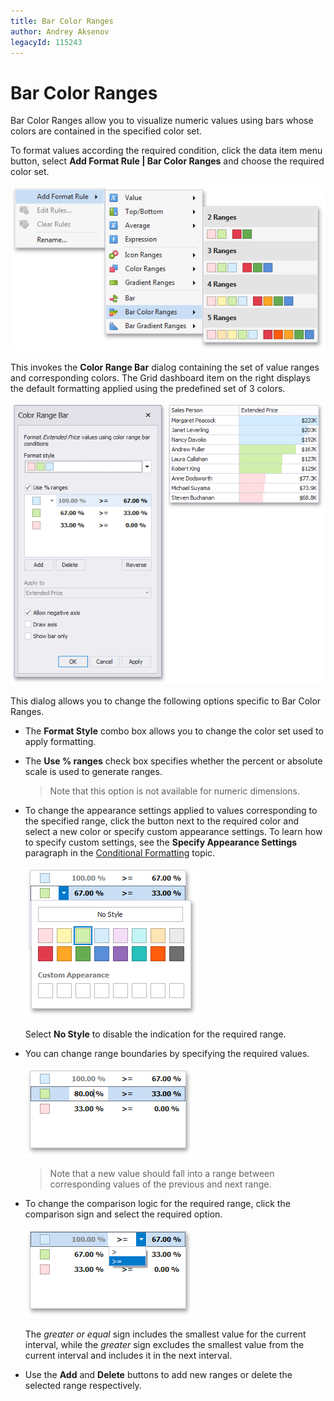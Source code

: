 ```yaml
---
title: Bar Color Ranges
author: Andrey Aksenov
legacyId: 115243
---
```

# Bar Color Ranges
Bar Color Ranges allow you to visualize numeric values using bars whose colors are contained in the specified color set.

To format values according the required condition, click the data item menu button, select **Add Format Rule | Bar Color Ranges** and choose the required color set.

![BarColorRanges_Menu](../../../../images/img120036.png)

This invokes the **Color Range Bar** dialog containing the set of value ranges and corresponding colors. The Grid dashboard item on the right displays the default formatting applied using the predefined set of 3 colors.

![ConditionalFormatting_ColorRangeBarDialog](../../../../images/img120018.png)

This dialog allows you to change the following options specific to Bar Color Ranges.
* The **Format Style** combo box allows you to change the color set used to apply formatting.
* The **Use % ranges** check box specifies whether the percent or absolute scale is used to generate ranges.
	
	> Note that this option is not available for numeric dimensions.
* To change the appearance settings applied to values corresponding to the specified range, click the button next to the required color and select a new color or specify custom appearance settings. To learn how to specify custom settings, see the **Specify Appearance Settings** paragraph in the [Conditional Formatting](../conditional-formatting.md) topic.
	
	![BarColorRangeDialog_ChangeAppearance](../../../../images/img120019.png)
	
	Select **No Style** to disable the indication for the required range.
* You can change range boundaries by specifying the required values.
	
	![ColorRangeSetDialog_ChangeRangeStop](../../../../images/img118669.png)
	
	> Note that a new value should fall into a range between corresponding values of the previous and next range.
* To change the comparison logic for the required range, click the comparison sign and select the required option.
	
	![ColorRangeSetDialog_ChangeComparisonLogic](../../../../images/img118670.png)
	
	The _greater or equal_ sign includes the smallest value for the current interval, while the _greater_ sign excludes the smallest value from the current interval and includes it in the next interval.
* Use the **Add** and **Delete** buttons to add new ranges or delete the selected range respectively.
